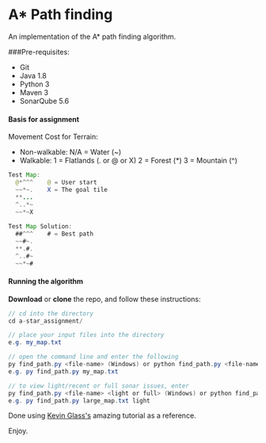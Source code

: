 # A* Path finding

An implementation of the A* path finding algorithm.

###Pre-requisites:

* Git
* Java 1.8
* Python 3
* Maven 3
* SonarQube 5.6

#### Basis for assignment

Movement Cost for Terrain:
  * Non-walkable:
        N/A = Water (~)
  * Walkable:
    1 = Flatlands (. or @ or X)
    2 = Forest (*)
    3 = Mountain (^)

```java
Test Map:
  @*^^^    @ = User start
  ~~*~.    X = The goal tile
  **...
  ^..*~
  ~~*~X
  
Test Map Solution:
  ##^^^    # = Best path
  ~~#~.
  **.#.
  ^..#~
  ~~*~#
```

#### Running the algorithm

**Download** or **clone** the repo, and follow these instructions:

```java
// cd into the directory
cd a-star_assignment/

// place your input files into the directory
e.g. my_map.txt

// open the command line and enter the following
py find_path.py <file-name> (Windows) or python find_path.py <file-name> (Linux)
e.g. py find_path.py my_map.txt

// to view light/recent or full sonar issues, enter
py find_path.py <file-name> <light or full> (Windows) or python find_path.py <file-name> <light or full>(Linux)
e.g. py find_path.py large_map.txt light
```

Done using [Kevin Glass's](http://www.cokeandcode.com/main/tutorials/path-finding//) amazing tutorial as a reference.

Enjoy.
